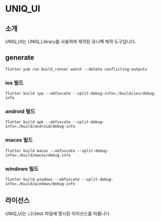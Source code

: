 # UNIQ_UI

## 소개

UNIQ_UI는 UNIQ_Library를 사용하여 제작된 유니팩 제작 도구입니다.

## generate

`flutter pub run build_runner watch --delete-conflicting-outputs`

### ios 빌드

`flutter build ipa --obfuscate --split-debug-info=./build/ios/debug-info`

### android 빌드

`flutter build apk --obfuscate --split-debug-info=./build/android/debug-info`

### macos 빌드

`flutter build macos --obfuscate --split-debug-info=./build/macos/debug-info`

### windows 빌드

`flutter build windows --obfuscate --split-debug-info=./build/windows/debug-info`

## 라이선스

UNIQ_UI는 `LICENSE` 파일에 명시된 라이선스를 따릅니다.
